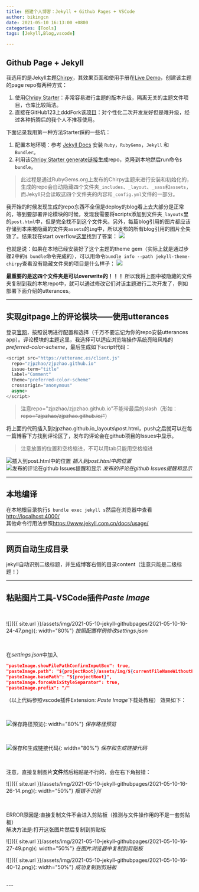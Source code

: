 ```yaml
---
title: 搭建个人博客：Jekyll + Github Pages + VSCode
author: bikingcn
date: 2021-05-10 16:13:00 +0800
categories: [Tools]
tags: [Jekyll,Blog,vscode]

---
```

## Github Page + Jekyll
我选用的是Jekyll主题[Chirpy](https://github.com/cotes2020/jekyll-theme-chirpy)，其效果页面和使用手册在[Live Demo](https://chirpy.cotes.info/)，创建该主题的page repo有两种方式：
1. 使用[Chripy Starter](https://github.com/cotes2020/chirpy-starter)：非常容易进行主题的版本升级，隔离无关的主题文件项目，仓库比较简洁。
2. 直接在GitHub123上dddFork该[项目](https://github.com/cotes2020/jekyll-theme-chirpy)：对个性化二次开发友好但是难升级，经过各种折腾后的我个人不推荐使用。 

下面记录我用第一种方法Starter踩的一些坑：
1. 配置本地环境：参考 [Jekyll Docs](https://jekyllrb.com/docs/installation/) 安装 `Ruby`，`RubyGems`，`Jekyll` 和 `Bundler`。
2. 利用该[Chripy Starter generate链接](https://github.com/cotes2020/chirpy-starter/generate)生成repo，克隆到本地然后run命令`$ bundle`。
>此过程是通过RubyGems.org上发布的Chirpy主题来进行安装和初始化的，生成的repo会自动隐藏四个文件夹`_includes`、`_layout`、`_sass`和`assets`，而Jekyll只会读取这四个文件夹的内容和`_config.yml`文件的一部分。

我开始的时候发现生成的repo东西不全但是deploy的blog看上去大部分是正常的，等到要部署评论模块的时候，发现我需要将scripts添加到文件夹`_layouts`里的`post.html`中，但是完全找不到这个文件夹。另外，每篇blog引用的图片都应该存储到本来被隐藏的文件夹`assets`的`img`中，所以发布的所有blog引用的图片全失效了。结果我在start overflow[这里](https://stackoverflow.com/questions/44556609/jekyll-not-generating-folders)找到了答案：
![](/assets/img/2021-05-10-jekyll-githubpages/2021-11-02-20-37-59.png)

也就是说：如果在本地已经安装好了这个主题的theme gem（实际上就是通过步骤2中的`$ bundle`命令完成的），可以用命令`bundle info --path jekyll-theme-chirpy`查看没有隐藏文件夹的项目是什么样子：
![](/assets/img/2021-05-10-jekyll-githubpages/2021-11-02-20-19-39.png)

**最重要的是这四个文件夹是可以overwrite的！！！** 
所以我将上图中被隐藏的文件夹复制到我的本地repo中，就可以通过修改它们对该主题进行二次开发了，例如部署下面介绍的utterances。

---

## 实现gitpage上的评论模块——使用utterances
登录[官网](https://utteranc.es/)，按照说明进行配置和选择（千万不要忘记为你的repo安装utterances app）。评论模块的主题这里，我选择可以适应浏览端操作系统亮暗风格的*preferred-color-scheme*，最后生成如下script代码：

```javascript
<script src="https://utteranc.es/client.js"
  repo="zjpzhao/zjpzhao.github.io"
  issue-term="title"
  label="Comment"
  theme="preferred-color-scheme"
  crossorigin="anonymous"
  async>
</script>
```

>注意repo="zjpzhao/zjpzhao.github.io"不能带最后的slash（形如：~~repo="zjpzhao/zjpzhao.github.io/"~~） 

将上面的代码插入到zjpzhao.github.io\_layouts\post.html，push之后就可以在每一篇博客下方找到评论区了，发布的评论会在github项目的Issues中显示。
> 注意放置的位置和空格缩进，不可以用tab只能用空格缩进

![插入到post.html中的位置](/assets/img/2021-05-10-jekyll-githubpages/2021-11-02-19-55-52.png)
_插入到post.html中的位置_
![发布的评论在github Issues提醒和显示](/assets/img/2021-05-10-jekyll-githubpages/2021-11-02-20-07-43.png)
_发布的评论在github Issues提醒和显示_

---

## 本地编译
在本地根目录执行`$ bundle exec jekyll s`然后在浏览器中查看<http://localhost:4000/>  
其他命令行用法参照<https://www.jekyll.com.cn/docs/usage/>

---

## 网页自动生成目录
jekyll自动识别二级标题，并生成博客右侧的目录content（注意只能是二级标题！）

---




## 粘贴图片工具-VSCode插件*Paste Image*
<br>

![]({{ site.url }}/assets/img/2021-05-10-jekyll-githubpages/2021-05-10-16-24-47.png){: width="80%"}
_按照配置样例修改settings.json_

<br>

在*settings.json*中加入
```json
"pasteImage.showFilePathConfirmInputBox": true,
"pasteImage.path": "${projectRoot}/assets/img/${currentFileNameWithoutExt}",
"pasteImage.basePath": "${projectRoot}",
"pasteImage.forceUnixStyleSeparator": true,
"pasteImage.prefix": "/"
```
（以上代码参照vscode插件Extension: *Paste Image*下载处教程）
效果如下：

<br>

![保存路径预览](/assets/img/2021-05-10-jekyll-githubpages/2021-05-10-16-24-17.png){: width="80%"}
_保存路径预览_

<br>

![保存和生成链接代码](/assets/img/2021-05-10-jekyll-githubpages/2021-05-10-16-24-34.png){: width="80%"}
_保存和生成链接代码_

<br>

注意，直接复制图片**文件**然后粘贴是不行的，会在右下角报错：

![]({{ site.url }}/assets/img/2021-05-10-jekyll-githubpages/2021-05-10-16-26-14.png){: width="50%"}
_报错不识别_

<br>

ERROR原因是:直接复制文件不会进入剪贴板（推测与文件操作用的不是一套剪贴板）  
解决方法是:打开这张图片然后复制到剪贴板

![]({{ site.url }}/assets/img/2021-05-10-jekyll-githubpages/2021-05-10-16-27-49.png){: width="50%"}
_在图片浏览器中复制到剪贴板_

![]({{ site.url }}/assets/img/2021-05-10-jekyll-githubpages/2021-05-10-16-40-12.png){: width="50%"}
_成功复制到剪贴板_

<br>
---
